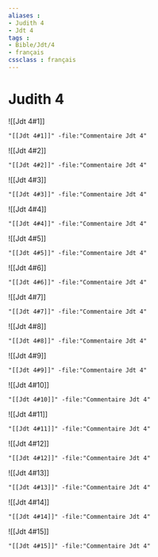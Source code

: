 ```yaml
---
aliases : 
- Judith 4
- Jdt 4
tags : 
- Bible/Jdt/4
- français
cssclass : français
---
```


# Judith 4

![[Jdt 4#1]]

```query
"[[Jdt 4#1]]" -file:"Commentaire Jdt 4"
```

![[Jdt 4#2]]

```query
"[[Jdt 4#2]]" -file:"Commentaire Jdt 4"
```

![[Jdt 4#3]]

```query
"[[Jdt 4#3]]" -file:"Commentaire Jdt 4"
```

![[Jdt 4#4]]

```query
"[[Jdt 4#4]]" -file:"Commentaire Jdt 4"
```

![[Jdt 4#5]]

```query
"[[Jdt 4#5]]" -file:"Commentaire Jdt 4"
```

![[Jdt 4#6]]

```query
"[[Jdt 4#6]]" -file:"Commentaire Jdt 4"
```

![[Jdt 4#7]]

```query
"[[Jdt 4#7]]" -file:"Commentaire Jdt 4"
```

![[Jdt 4#8]]

```query
"[[Jdt 4#8]]" -file:"Commentaire Jdt 4"
```

![[Jdt 4#9]]

```query
"[[Jdt 4#9]]" -file:"Commentaire Jdt 4"
```

![[Jdt 4#10]]

```query
"[[Jdt 4#10]]" -file:"Commentaire Jdt 4"
```

![[Jdt 4#11]]

```query
"[[Jdt 4#11]]" -file:"Commentaire Jdt 4"
```

![[Jdt 4#12]]

```query
"[[Jdt 4#12]]" -file:"Commentaire Jdt 4"
```

![[Jdt 4#13]]

```query
"[[Jdt 4#13]]" -file:"Commentaire Jdt 4"
```

![[Jdt 4#14]]

```query
"[[Jdt 4#14]]" -file:"Commentaire Jdt 4"
```

![[Jdt 4#15]]

```query
"[[Jdt 4#15]]" -file:"Commentaire Jdt 4"
```


